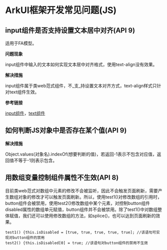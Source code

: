 # ArkUI框架开发常见问题(JS)


## input组件是否支持设置文本居中对齐(API 9)

适用于FA模型。

**问题现象**

input组件中输入的文本如何实现文本居中对齐格式，使用text-align没有效果。

**解决措施**

input组件属于类web范式组件，不_支_持设置文本对齐方式，text-align样式只针对text组件生效。

**参考链接**

[input组件](../reference/arkui-js/js-components-basic-input.md)，[text组件](../reference/arkui-js/js-components-basic-text.md)


## 如何判断JS对象中是否存在某个值(API 9)

**解决措施**

Object.values(对象名).indexOf(想要判断的值)，若返回-1表示不包含对应值，返回值不等于-1则表示包含。


## 用数组变量控制组件属性不生效(API 8)

目前类web范式对数组中元素的修改不会被监听，因此不会触发页面刷新，需要产生数组对象的修改才可以触发页面刷新。所以，使用test1\(\)对修改数组的引用时，button组件会被禁用，使用test2\(\)修改数组中某个元素，对控制button组件disabled属性的数组单元赋值，button组件并不会被禁用。除了test1\(\)中对数组整体赋值，我们还可以使用修改数组的方法，如splice\(\)，也可以达到页面刷新的效果。

```
test1() {this.isDisabled = [true, true, true, true, true]; //该语句可实现对button组件的禁用
test2() {this.isDisabled[0] = true; //该语句对button组件的禁用不生效
```